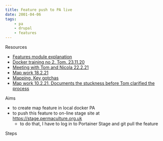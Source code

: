 ```yaml
---
title: Feature push to PA live
date: 2001-04-06
tags:
    - pa
    - drupal
    - features
---
```


Resources

-   [Features module explanation](https://nwhite.uk/oyster/node/1350)
-   [Docker training no 2. Tom. 23.11.20](https://nwhite.uk/oyster/node/1356)
-   [Meeting with Tom and Nicola 22.2.21](https://nwhite.uk/oyster/node/1386)
-   [Map work 18.2.21](https://nwhite.uk/oyster/node/1380)
-   [Mapping. Key gotchas](https://nwhite.uk/oyster/node/1381)
-   [Map work 10.2.21. Documents the stuckness before Tom clarified the process](https://nwhite.uk/oyster/node/1377)

Aims

-   to create map feature in local docker PA
-   to push this feature to on-line stage site at https://stage.permaculture.org.uk
    -   to do that, I have to log in to Portainer Stage and git pull the feature

Steps
